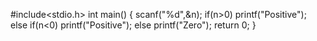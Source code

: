 #include<stdio.h>
int main()
{
  scanf("%d",&n);
  if(n>0)
  printf("Positive");
  else if(n<0)
  printf("Positive");
  else
  printf("Zero");
  return 0;
}
